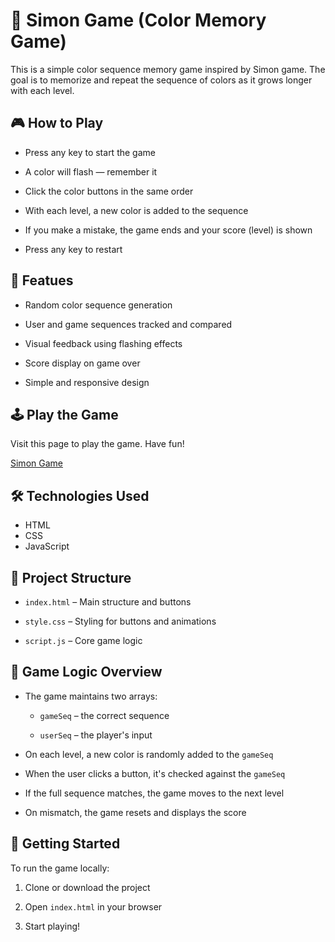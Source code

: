 # 🧠 Simon Game (Color Memory Game)

This is a simple color sequence memory game inspired by Simon game. The goal is to memorize and repeat the sequence of colors as it grows longer with each level.

## 🎮 How to Play

-   Press any key to start the game

-   A color will flash — remember it

-   Click the color buttons in the same order

-   With each level, a new color is added to the sequence

-   If you make a mistake, the game ends and your score (level) is shown

-   Press any key to restart

## 🧩 Featues

-   Random color sequence generation

-   User and game sequences tracked and compared

-   Visual feedback using flashing effects

-   Score display on game over

-   Simple and responsive design

## 🕹️ Play the Game

Visit this page to play the game. Have fun!

[Simon Game](https://koustav2908.github.io/simon-game/)

## 🛠️ Technologies Used

-   HTML
-   CSS
-   JavaScript

## 📁 Project Structure

-   `index.html` – Main structure and buttons

-   `style.css` – Styling for buttons and animations

-   `script.js` – Core game logic

## 🧪 Game Logic Overview

-   The game maintains two arrays:

    -   `gameSeq` – the correct sequence

    -   `userSeq` – the player's input

-   On each level, a new color is randomly added to the `gameSeq`

-   When the user clicks a button, it's checked against the `gameSeq`

-   If the full sequence matches, the game moves to the next level

-   On mismatch, the game resets and displays the score

## 🚀 Getting Started

To run the game locally:

1. Clone or download the project

2. Open `index.html` in your browser

3. Start playing!
